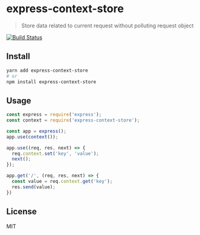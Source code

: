 # express-context-store

> Store data related to current request without polluting request object

[![Build Status](https://travis-ci.org/traveloka/express-context-store.svg?branch=master)](https://travis-ci.org/traveloka/express-context-store)

## Install

```sh
yarn add express-context-store
# or
npm install express-context-store
```

## Usage

```js
const express = require('express');
const context = require('express-context-store');

const app = express();
app.use(context());

app.use((req, res, next) => {
  req.context.set('key', 'value');
  next();
});

app.get('/', (req, res, next) => {
  const value = req.context.get('key');
  res.send(value);
})
```

## License

MIT
